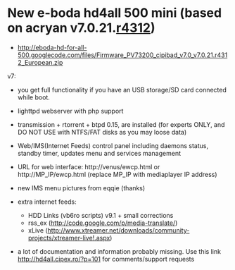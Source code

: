 # New e-boda hd4all 500 mini (based on acryan v7.0.21.[r4312](https://code.google.com/p/eboda-hd-for-all-500/source/detail?r=4312)) #

  * http://eboda-hd-for-all-500.googlecode.com/files/Firmware_PV73200_cipibad_v7.0_v7.0.21.r4312_European.zip

v7:
  * you get full functionality if you have an USB storage/SD card connected while boot.
  * lighttpd webserver with php support
  * transmission + rtorrent + btpd 0.15, are installed (for experts ONLY, and DO NOT USE with NTFS/FAT disks as you may loose data)
  * Web/IMS(Internet Feeds) control panel including daemons status, standby timer, updates menu and services management
  * URL for web interface: http://venus/ewcp.html or http://MP_IP/ewcp.html (replace MP\_IP with mediaplayer IP address)
  * new IMS menu pictures from eqqie (thanks)
  * extra internet feeds:
    * HDD Links (vb6ro scripts) v9.1 + small corrections
    * rss\_ex (http://code.google.com/p/media-translate/)
    * xLive (http://www.xtreamer.net/downloads/community-projects/xtreamer-live!.aspx)

  * a lot of documentation and information probably missing. Use this link http://hd4all.cipex.ro/?p=101 for comments/support requests